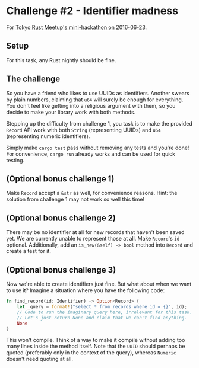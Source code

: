 # Challenge #2 - Identifier madness

For [Tokyo Rust Meetup's mini-hackathon on 2016-06-23](http://www.meetup.com/Tokyo-Rust-Meetup/events/231555496/).

## Setup

For this task, any Rust nightly should be fine.

## The challenge

So you have a friend who likes to use UUIDs as identifiers. Another swears by plain numbers, claiming that `u64` will surely be enough for everything. You don't feel like getting into a religious argument with them, so you decide to make your library work with both methods.

Stepping up the difficulty from challenge 1, you task is to make the provided `Record` API work with both `String` (representing UUIDs) and `u64` (representing numeric identifiers).

Simply make `cargo test` pass without removing any tests and you're done! For convenience, `cargo run` already works and can be used for quick testing.

## (Optional bonus challenge 1)

Make `Record` accept a `&str` as well, for convenience reasons. Hint: the solution from challenge 1 may not work so well this time!

## (Optional bonus challenge 2)

There may be no identifier at all for new records that haven't been saved yet. We are currently unable to represent those at all. Make `Record`'s `id` optional. Additionally, add an `is_new(&self) -> bool` method into `Record` and create a test for it.

## (Optional bonus challenge 3)

Now we're able to create identifiers just fine. But what about when we want to use it? Imagine a situation where you have the following code:

```rust
fn find_record(id: Identifier) -> Option<Record> {
    let _query = format!("select * from records where id = {}", id);
    // Code to run the imaginary query here, irrelevant for this task.
    // Let's just return None and claim that we can't find anything.
    None
}
```

This won't compile. Think of a way to make it compile without adding too many lines inside the method itself. Note that the `UUID` should perhaps be quoted (preferably only in the context of the query), whereas `Numeric` doesn't need quoting at all.
